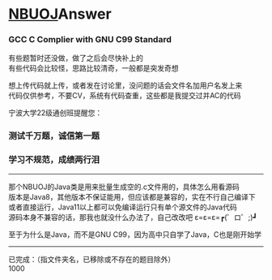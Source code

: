 # [NBUOJ](http://nbuoj.com/)Answer
### GCC C Complier with GNU C99 Standard

有些题暂时还没做，做了之后会尽快补上的  
有些代码会比较怪，思路比较清奇，一般都是突发奇想

想上传代码就上传，或者发在讨论里，没问题的话会文件名加用户名发上来  
代码仅供参考，不要CV，系统有代码查重，这些都是我提交过并AC的代码

宁波大学22级通创班提醒您：
### 测试千万题，诚信第一题
### 学习不规范，成绩两行泪

--------------------------------------------------------------------------------
那个NBUOJ的Java类是用来批量生成空的.c文件用的，具体怎么用看源码  
版本是Java8，其他版本不保证能用，但应该都是兼容的，实在不行自己编译下  
或者直接运行，Java11以上都可以免编译运行只有单个源文件的Java代码  
源码本身不兼容的话，那我也就没什么办法了，自己改改吧 ε=ε=ε=┏(゜ロ゜;)┛

至于为什么是Java，而不是GNU C99，因为高中只自学了Java，C也是刚开始学

--------------------------------------------------------------------------------
已完成：（指文件夹名，已移除或不存在的题目除外）  
1000 
